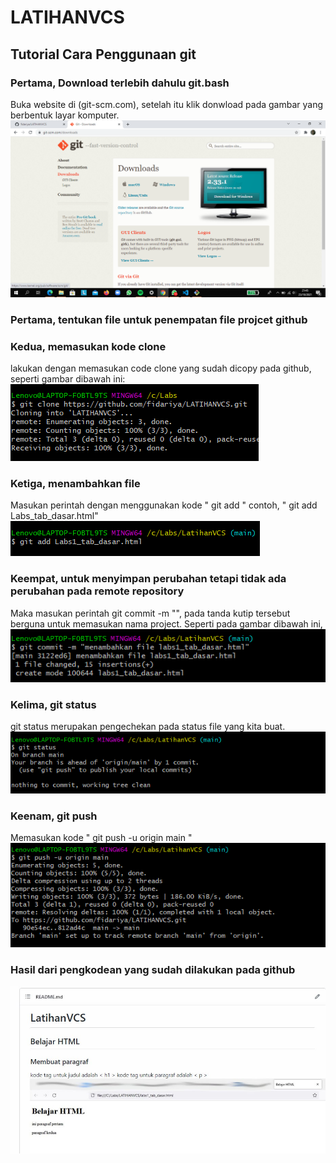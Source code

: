 # LATIHANVCS
## Tutorial Cara Penggunaan git

### Pertama, Download terlebih dahulu git.bash
Buka website di (git-scm.com), setelah itu klik donwload pada gambar yang berbentuk layar komputer.  
![Gambar](capture/ss7.png)
### Pertama, tentukan file untuk penempatan file projcet github
### Kedua, memasukan kode clone
lakukan dengan memasukan code clone yang sudah dicopy pada github, seperti gambar dibawah ini:
![Gambar](capture/ss1.png)
### Ketiga, menambahkan file
Masukan perintah dengan menggunakan kode " git add " contoh, " git add Labs_tab_dasar.html"
![Gambar](capture/ss2.png)
### Keempat, untuk menyimpan perubahan tetapi tidak ada perubahan pada remote repository
Maka masukan perintah git commit -m "", pada tanda kutip tersebut berguna untuk memasukan nama project. Seperti pada gambar dibawah ini,                                                                               
![Gambar](capture/ss3.png)
### Kelima, git status
git status merupakan pengechekan pada status file yang kita buat.
![Gambar](capture/ss4.png)
### Keenam, git push
Memasukan kode " git push -u origin main "
![Gambar](capture/ss5.png)
### Hasil dari pengkodean yang sudah dilakukan pada github
![Gambar](capture/ss6.jpeg)